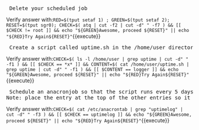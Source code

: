 <pre> Delete your scheduled job </pre>

Verify answer with:`RED=$(tput setaf 1) ; GREEN=$(tput setaf 2); RESET=$(tput sgr0); CHECK=$( atq | cut -f2 | cut -d" " -f7 ) && [[ $CHECK != root ]] && echo "${GREEN}Awesome, proceed ${RESET}" || echo "${RED}Try Again${RESET}"`{{execute}}

<pre> Create a script called uptime.sh in the /home/user directory that records the current uptime of the system to the syslog file  `logger "$(uptime)"` and make sure that the script is executable </pre>

Verify answer with:`CHECK=$( ls -l /home/user | grep uptime | cut -d" " -f1 ) && [[ $CHECK == *x* ]] && CONTENT=$( cat /home/user/uptime.sh | grep uptime | cut -d" " -f1 ) && [[ $CONTENT == logger ]] && echo "${GREEN}Awesome, proceed ${RESET}" || echo "${RED}Try Again${RESET}"`{{execute}}

<pre> Schedule an anacronjob so that the script runs every 5 days if it has not currently been run; make sure the *job* name is "uptimelog".
Note: place the entry at the top of the other entries so it is run first. Follow Syntax of using Tabs to seperate columns </pre>

Verify answer with:`CHECK=$( cat /etc/anacrontab | grep "uptimelog" | cut -d" " -f3 ) && [[ $CHECK == uptimelog ]] && echo "${GREEN}Awesome, proceed ${RESET}" || echo "${RED}Try Again${RESET}"`{{execute}}

